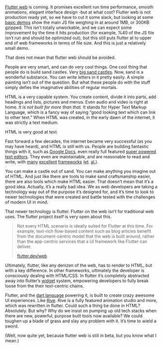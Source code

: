 [Flutter web](https://flutter.dev/web) is coming. It promises excellent run time performance, smooth animations, elegant interface design -but at what cost? Flutter web is not production ready yet, so we have to cut it some slack, but looking at some [basic demos](https://minikin.me/flutter-web-demo/#/) show the main JS file weighing in at around 1MB, or 300KB gzipped. This isn’t totally unworkable, and we can expect some improvement by the time it hits production (for example, %40 of the JS file isn’t run and should be optimized out), but this still puts flutter at to upper end of web frameworks in terms of file size. And this is just a relatively small demo.

That does not mean that flutter web should be avoided.

People are very smart, and can do very cool things. One cool thing that people do is build sand castles. Very [big sand castles](https://m.escapehere.com/inspiration/the-10-coolest-sandcastle-competitions-in-the-world/). Now, sand is a wonderful substance. You can write letters in it pretty easily. A simple painting isn’t out of the question. But what these people do with the stuff simply defies the imaginative abilities of regular mortals.

HTML is a very capable system. You create content, divide it into parts, add headings and lists, pictures and menus. Even audio and video is right at home. _It is not built for more than that._ It stands for Hyper Text Markup Language, which is a fancy way of saying “good looking text which can link to other text.” When HTML was created, in the early dawn of the internet, it was strictly a text medium.

HTML is very good at text.

Fast forward a few decades, the internet became very successful (as you may have heard), and HTML is still with us. People are building fantastic things with it, such as [Google Docs](https://www.google.com/docs/about/), even really full featured [super powered text editors](https://code.visualstudio.com/). They even are maintainable, and are reasonable to read and write, with [many](https://angular.io/) [excellent](https://vuejs.org/) [frameworks](https://reactjs.org/) ([et](https://svelte.dev/). [al.](https://mithril.js.org/index.html)).

You can make a castle out of sand. You can make anything you imagine out of HTML. And just like there are tools to make sand craftsmanship easier, there are also tools which make HTML easier. That doesn’t mean that it’s a good idea. Actually, it’s a really bad idea. We as web developers are taking a technology way out of the purpose it’s designed for, and it’s time to look to newer technologies that were created and battle tested with the challenges of modern UI in mind.

That newer technology is flutter. Flutter on the web isn’t for traditional web uses. The flutter project itself is very open about this.

> Not every HTML scenario is ideally suited for Flutter at this time. For example, text-rich flow-based content such as blog articles benefit from the document-centric model that the web is built around, rather than the app-centric services that a UI framework like Flutter can deliver.
> 
> [flutter.dev/web](https://flutter.dev/web)

Ultimately, flutter, like any denizen of the web, has to render to HTML, but with a key difference. In other frameworks, ultimately the developer is consciously dealing with HTML/CSS. In flutter it’s completely abstracted away into flutter’s [widget](https://flutter.dev/docs/resources/architectural-overview#widgets) system, empowering developers to fully break loose from the their text-centric chains.

Flutter, and the [dart language](https://dart.dev/guides/language/language-tour) powering it, is built to create crazy awesome UI experiences. Like [Rive](https://rive.app/). Rive is a fully featured animation studio and more, which was rewritten in flutter. Could such a thing be done in HTML? Absolutely. But why? Why do we insist on pumping up old tech stacks when there are new, powerful, purpose built tools now available? We could toughen up a blade of grass and slay any problem with it. It’s time to wield a sword.

(Well, now quite yet, because flutter web is still in beta, but you know what I mean.)